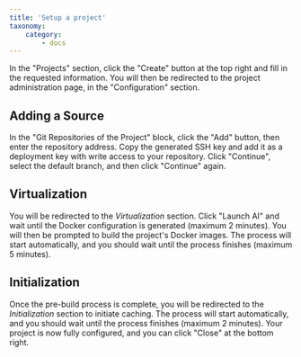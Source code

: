 ```yaml
---
title: 'Setup a project'
taxonomy:
    category:
        - docs
---
```


In the "Projects" section, click the "Create" button at the top right and fill in the requested information. You will then be redirected to the project administration page, in the "Configuration" section.

## Adding a Source

In the "Git Repositories of the Project" block, click the "Add" button, then enter the repository address. Copy the generated SSH key and add it as a deployment key with write access to your repository. Click "Continue", select the default branch, and then click "Continue" again.

## Virtualization

You will be redirected to the _Virtualization_ section. Click "Launch AI" and wait until the Docker configuration is generated (maximum 2 minutes). You will then be prompted to build the project's Docker images. The process will start automatically, and you should wait until the process finishes (maximum 5 minutes).

## Initialization

Once the pre-build process is complete, you will be redirected to the _Initialization_ section to initiate caching. The process will start automatically, and you should wait until the process finishes (maximum 2 minutes). Your project is now fully configured, and you can click "Close" at the bottom right.  

